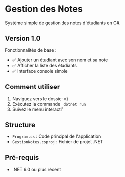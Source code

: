 # Gestion des Notes

Système simple de gestion des notes d'étudiants en C#.

## Version 1.0

Fonctionnalités de base :
- ✅ Ajouter un étudiant avec son nom et sa note
- ✅ Afficher la liste des étudiants
- ✅ Interface console simple

## Comment utiliser

1. Naviguez vers le dossier `v1`
2. Exécutez la commande : `dotnet run`
3. Suivez le menu interactif

## Structure

- `Program.cs` : Code principal de l'application
- `GestionNotes.csproj` : Fichier de projet .NET

## Pré-requis

- .NET 6.0 ou plus récent